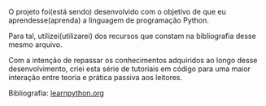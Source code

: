   O projeto foi(está sendo) desenvolvido com o objetivo de que eu aprendesse(aprenda) a linguagem de programação Python.
  
  Para tal, utilizei(utilizarei) dos recursos que constam na bibliografia desse mesmo arquivo.
  
  Com a intenção de repassar os conhecimentos adquiridos ao longo desse desenvolvimento, criei esta série de tutoriais em código para uma maior interação entre teoria e prática passiva aos leitores.
  
  Bibliografia:
  [learnpython.org](http://www.learnpython.org/)
  
